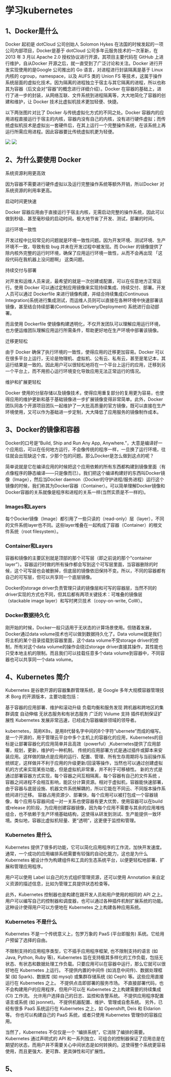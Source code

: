 # 学习kubernetes

## 1、Docker是什么
Docker 起初是 dotCloud 公司创始人 Solomon Hykes 在法国的时候发起的一项公司内部项目，Docker是基于 dotCloud 公司多年云服务技术的一次革新，在 2013 年 3 月以 Apache 2.0 授权协议进行开源，其项目主要代码在 GitHub 上进行维护，自从Docker 开源之后，就一直受到了广泛讨论和关注。Docker 进行开发实现使用的是Google 公司推出的 Go 语言，对进程进行封装隔离是基于 Linux 内核的 cgroup，namespace，以及 AUFS 类的 Union FS 等技术，这属于操作系统层面的虚拟化技术。因为隔离的进程独立于宿主与其它隔离的进程，所以也称其为容器（后文会对“容器”的概念进行详细介绍）。Docker 在容器的基础上，进行了进一步的封装，从网络互联、文件系统到进程隔离等，大大地简化了容器的创建和维护，让 Docker 技术比虚拟机技术更加轻便、快捷。

以下两张图片对比了 Docker 与传统虚拟化方式的不同之处。Docker 容器内的应用进程直接运行于宿主的内核，容器内没有自己的内核，没有进行硬件虚拟；而传统虚拟机技术是虚拟出一套硬件后，在其上运行一个完整操作系统，在该系统上再运行所需应用进程。因此容器要比传统虚拟机更为轻便。

![](https://pic2.zhimg.com/80/v2-91fc7585f71914cc89441b9ed56c8161_720w.jpg)
![](https://pic3.zhimg.com/80/v2-971c13ca306101f89666574fc30eb222_720w.jpg)

## 2、为什么要使用 Docker
系统资源利用更高效

因为容器不需要进行硬件虚拟以及运行完整操作系统等额外开销，所以Docker 对系统资源的利用率更高。

启动时间更快速

Docker 容器应用由于直接运行于宿主内核，无需启动完整的操作系统，因此可以做到秒级、甚至毫秒级的启动时间。极大地节省了开发、测试，部署的时间。

运行环境一致性

开发过程中比较常见的问题就是环境一致性问题。因为开发环境、测试环境、生产环境不一致，导致有些 bug 并未在开发过程中被发现。而 Docker 的镜像提供了除内核外完整的运行时环境，确保了应用运行环境一致性，从而不会再出现 「这段代码在我机器上没问题啊」 这类问题。

持续交付与部署

对开发和运维人员来说，最希望的就是一次创建或配置，可以在任意地方正常运行。使用 Docker 可以通过定制应用镜像来实现持续集成、持续交付、部署。开发人员可以通过 Dockerfile 来进行镜像构建，并结合持续集成(Continuous Integration)系统进行集成测试，而运维人员则可以直接在各种环境中快速部署该镜像，甚至结合持续部署(Continuous Delivery/Deployment) 系统进行自动部署。

而且使用 Dockerfile 使镜像构建透明化，不仅开发团队可以理解应用运行环境，也方便运维团队理解应用运行所需条件，帮助更好地在生产环境中部署该镜像。

迁移更轻松

由于 Docker 确保了执行环境的一致性，使得应用的迁移更加容易。Docker 可以在很多平台上运行，无论是物理机、虚拟机、公有云、私有云，甚至是笔记本，其运行结果是一致的。因此用户可以很轻松地将在一个平台上运行的应用，迁移到另一个平台上，而不用担心运行环境变化导致应用无法正常运行的情况。

维护和扩展更轻松

Docker 使用的分层存储以及镜像技术，使得应用重复部分的复用更为容易，也使得应用的维护更新和基于基础镜像进一步扩展镜像变得非常简单。此外，Docker 团队同各个开源项目团队一起维护了一大批高质量的官方镜像，既可以直接在生产环境使用，又可以作为基础进一步定制，大大降低了应用服务的镜像制作成本。

## 3、Docker的镜像和容器
Docker的口号是“Build, Ship and Run Any App, Anywhere.”，大意是编译好一个应用后，可以在任何地方运行，不会像传统的程序一样，一旦换了运行环境，往往就会出现缺这个库，少那个包的问题。那么Docker是怎么做到这点的呢？

简单说就是它在编译应用的时候把这个应用依赖的所有东西都构建到镜像里面（有点像程序的静态编译——只是像而已）。我们把这个编译构建好的东西叫Docker镜像（Image），然后当Docker daemon（Docker的守护进程/服务进程）运行这个镜像的时候，我们称其为Docker容器（Container）。可以简单理解Docker镜像和Docker容器的关系就像是程序和进程的关系一样(当然实质是不一样的)。

### Images和Layers
每个Docker镜像（Image）都引用了一些只读的（read-only）层（layer），不同的文件系统layer也不同。这些layer堆叠在一起构成了容器（Container）的根文件系统（root filesystem）。

### Container和Layers

容器和镜像的主要区别就是顶部的那个可写层（即之前说的那个“container layer”）。容器运行时做的所有操作都会写到这个可写层里面，当容器删除的时候，这个可写层也会被删掉，但底层的镜像依旧保持不变。所以，不同的容器都有自己的可写层，但可以共享同一个底层镜像。

Docker的storage driver负责管理只读的镜像层和可写的容器层，当然不同的driver实现的方式也不同，但其后都有两项关键技术：可堆叠的镜像层（stackable image layer）和写时拷贝技术（copy-on-write, CoW）。

### Docker数据持久化

刚开始的时候，Docker一般只适用于无状态的计算场景使用。但随着发展，Docker通过data volume技术也可以做到数据持久化了。Data volume就是我们将主机的某个目录挂载到容器里面，这个data volume不受storage driver的控制，所有对这个data volume的操作会绕过storage driver直接其操作，其性能也只受本地主机的限制。而且我们可以挂载任意多个data volume到容器中，不同容器也可以共享同一个data volume。

## 4、Kubernetes 简介
Kubernetes 是谷歌开源的容器集群管理系统，是 Google 多年大规模容器管理技术 Borg 的开源版本，主要功能包括：

基于容器的应用部署、维护和滚动升级
负载均衡和服务发现
跨机器和跨地区的集群调度
自动伸缩
无状态服务和有状态服务
广泛的 Volume 支持
插件机制保证扩展性
Kubernetes 发展非常迅速，已经成为容器编排领域的领导者。

kubernetes，简称K8s，是用8代替名字中间的8个字符“ubernete”而成的缩写。是一个开源的，用于管理云平台中多个主机上的容器化的应用，Kubernetes的目标是让部署容器化的应用简单并且高效（powerful）,Kubernetes提供了应用部署，规划，更新，维护的一种机制。 
传统的应用部署方式是通过插件或脚本来安装应用。这样做的缺点是应用的运行、配置、管理、所有生存周期将与当前操作系统绑定，这样做并不利于应用的升级更新/回滚等操作，当然也可以通过创建虚拟机的方式来实现某些功能，但是虚拟机非常重，并不利于可移植性。
新的方式是通过部署容器方式实现，每个容器之间互相隔离，每个容器有自己的文件系统 ，容器之间进程不会相互影响，能区分计算资源。相对于虚拟机，容器能快速部署，由于容器与底层设施、机器文件系统解耦的，所以它能在不同云、不同版本操作系统间进行迁移。
容器占用资源少、部署快，每个应用可以被打包成一个容器镜像，每个应用与容器间成一对一关系也使容器有更大优势，使用容器可以在build或release 的阶段，为应用创建容器镜像，因为每个应用不需要与其余的应用堆栈组合，也不依赖于生产环境基础结构，这使得从研发到测试、生产能提供一致环境。类似地，容器比虚拟机轻量、更“透明”，这更便于监控和管理。

### Kubernetes 是什么

Kubernetes 提供了很多的功能，它可以简化应用程序的工作流，加快开发速度。通常，一个成功的应用编排系统需要有较强的自动化能力，这也是为什么 Kubernetes 被设计作为构建组件和工具的生态系统平台，以便更轻松地部署、扩展和管理应用程序。

用户可以使用 Label 以自己的方式组织管理资源，还可以使用 Annotation 来自定义资源的描述信息，比如为管理工具提供状态检查等。

此外，Kubernetes 控制器也是构建在跟开发人员和用户使用的相同的 API 之上。用户可以编写自己的控制器和调度器，也可以通过各种插件机制扩展系统的功能。这种设计使得用户可以方便地在 Kubernetes 之上构建各种应用系统。

### Kubernetes 不是什么

Kubernetes 不是一个传统意义上，包罗万象的 PaaS (平台即服务) 系统。它给用户预留了选择的自由。

不限制支持的应用程序类型，它不插手应用程序框架, 也不限制支持的语言 (如 Java, Python, Ruby 等)，Kubernetes 旨在支持极其多样化的工作负载，包括无状态、有状态和数据处理工作负载。只要应用可以在容器中运行，那么它就可以很好地在 Kubernetes 上运行。
不提供内置的中间件 (如消息中间件)、数据处理框架 (如 Spark)、数据库 (如 mysql) 或集群存储系统 (如 Ceph) 等。这些应用直接运行在 Kubernetes 之上。
不提供点击即部署的服务市场。
不直接部署代码，也不会构建用户的应用程序，但用户可以在 Kubernetes 之上构建需要的持续集成 (CI) 工作流。
允许用户选择自己的日志、监控和告警系统。
不提供应用程序配置语言或系统 (如 jsonnet)。
不提供机器配置、维护、管理或自愈系统。
另外，已经有很多 PaaS 系统运行在 Kubernetes 之上，如 Openshift, Deis 和 Eldarion 等。 你也可以构建自己的 PaaS 系统，或者只使用 Kubernetes 管理你的容器应用。

当然了，Kubernetes 不仅仅是一个 “编排系统”，它消除了编排的需要。Kubernetes 通过声明式的 API 和一系列独立、可组合的控制器保证了应用总是在期望的状态，而用户并不需要关心中间状态是如何转换的。这使得整个系统更容易使用，而且更强大、更可靠、更具弹性和可扩展性。

## 5、







